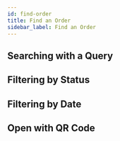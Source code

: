 ```yaml
---
id: find-order
title: Find an Order
sidebar_label: Find an Order
---
```


## Searching with a Query

## Filtering by Status

## Filtering by Date

## Open with QR Code
